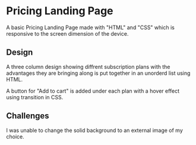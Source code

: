 
# Pricing Landing Page 

 A basic Pricing Landing Page made with "HTML" and "CSS" which is responsive to the screen dimension of the device.
 



## Design

A three column design showing diffrent subscription plans with the advantages they are bringing along is put together in an unorderd list using HTML.

A button for "Add to cart" is added under each plan with a hover effect using transition in CSS.
## Challenges

I was unable to change the solid background to an external image of my choice.